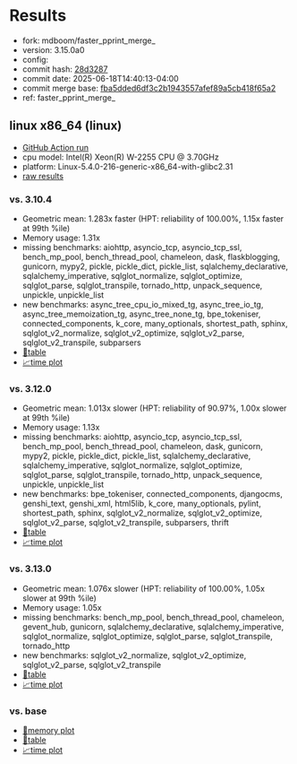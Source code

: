 # Results

- fork: mdboom/faster_pprint_merge_
- version: 3.15.0a0
- config: 
- commit hash: [28d3287](https://github.com/mdboom/cpython/commit/28d3287)
- commit date: 2025-06-18T14:40:13-04:00
- commit merge base: [fba5dded6df3c2b1943557afef89a5cb418f65a2](https://github.com/python/cpython/commit/fba5dded6df3c2b1943557afef89a5cb418f65a2)
- ref: faster_pprint_merge_

## linux x86_64 (linux)

- [GitHub Action run](https://github.com/faster-cpython/benchmarking/actions/runs/15741137198)
- cpu model: Intel(R) Xeon(R) W-2255 CPU @ 3.70GHz
- platform: Linux-5.4.0-216-generic-x86_64-with-glibc2.31
- [raw results](bm-20250618-linux-x86_64-mdboom-faster_pprint_merge_-3.15.0a0-28d3287.json)

### vs. 3.10.4

- Geometric mean: 1.283x faster (HPT: reliability of 100.00%, 1.15x faster at 99th %ile)
- Memory usage: 1.31x
- missing benchmarks: aiohttp, asyncio_tcp, asyncio_tcp_ssl, bench_mp_pool, bench_thread_pool, chameleon, dask, flaskblogging, gunicorn, mypy2, pickle, pickle_dict, pickle_list, sqlalchemy_declarative, sqlalchemy_imperative, sqlglot_normalize, sqlglot_optimize, sqlglot_parse, sqlglot_transpile, tornado_http, unpack_sequence, unpickle, unpickle_list
- new benchmarks: async_tree_cpu_io_mixed_tg, async_tree_io_tg, async_tree_memoization_tg, async_tree_none_tg, bpe_tokeniser, connected_components, k_core, many_optionals, shortest_path, sphinx, sqlglot_v2_normalize, sqlglot_v2_optimize, sqlglot_v2_parse, sqlglot_v2_transpile, subparsers
- [📄table](bm-20250618-linux-x86_64-mdboom-faster_pprint_merge_-3.15.0a0-28d3287-vs-3.10.4.md)
- [📈time plot](bm-20250618-linux-x86_64-mdboom-faster_pprint_merge_-3.15.0a0-28d3287-vs-3.10.4.svg)

### vs. 3.12.0

- Geometric mean: 1.013x slower (HPT: reliability of 90.97%, 1.00x slower at 99th %ile)
- Memory usage: 1.13x
- missing benchmarks: aiohttp, asyncio_tcp, asyncio_tcp_ssl, bench_mp_pool, bench_thread_pool, chameleon, dask, gunicorn, mypy2, pickle, pickle_dict, pickle_list, sqlalchemy_declarative, sqlalchemy_imperative, sqlglot_normalize, sqlglot_optimize, sqlglot_parse, sqlglot_transpile, tornado_http, unpack_sequence, unpickle, unpickle_list
- new benchmarks: bpe_tokeniser, connected_components, djangocms, genshi_text, genshi_xml, html5lib, k_core, many_optionals, pylint, shortest_path, sphinx, sqlglot_v2_normalize, sqlglot_v2_optimize, sqlglot_v2_parse, sqlglot_v2_transpile, subparsers, thrift
- [📄table](bm-20250618-linux-x86_64-mdboom-faster_pprint_merge_-3.15.0a0-28d3287-vs-3.12.0.md)
- [📈time plot](bm-20250618-linux-x86_64-mdboom-faster_pprint_merge_-3.15.0a0-28d3287-vs-3.12.0.svg)

### vs. 3.13.0

- Geometric mean: 1.076x slower (HPT: reliability of 100.00%, 1.05x slower at 99th %ile)
- Memory usage: 1.05x
- missing benchmarks: bench_mp_pool, bench_thread_pool, chameleon, gevent_hub, gunicorn, sqlalchemy_declarative, sqlalchemy_imperative, sqlglot_normalize, sqlglot_optimize, sqlglot_parse, sqlglot_transpile, tornado_http
- new benchmarks: sqlglot_v2_normalize, sqlglot_v2_optimize, sqlglot_v2_parse, sqlglot_v2_transpile
- [📄table](bm-20250618-linux-x86_64-mdboom-faster_pprint_merge_-3.15.0a0-28d3287-vs-3.13.0.md)
- [📈time plot](bm-20250618-linux-x86_64-mdboom-faster_pprint_merge_-3.15.0a0-28d3287-vs-3.13.0.svg)

### vs. base

- [🧠memory plot](bm-20250618-linux-x86_64-mdboom-faster_pprint_merge_-3.15.0a0-28d3287-vs-base-mem.svg)
- [📄table](bm-20250618-linux-x86_64-mdboom-faster_pprint_merge_-3.15.0a0-28d3287-vs-base.md)
- [📈time plot](bm-20250618-linux-x86_64-mdboom-faster_pprint_merge_-3.15.0a0-28d3287-vs-base.svg)

